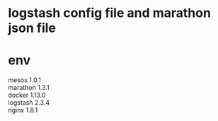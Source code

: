 # logstash config file and marathon json file
# env
mesos  1.0.1  
marathon 1.3.1  
docker 1.13.0  
logstash 2.3.4  
nginx 1.8.1  

